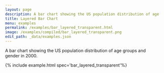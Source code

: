 ```yaml
---
layout: page
description: A bar chart showing the US population distribution of age groups and gender in 2000.
title: Layered Bar Chart
menu: examples
permalink: /examples/bar_layered_transparent.html
image: /examples/compiled/bar_layered_transparent.png
edit_path: _data/examples.json
---
```


A bar chart showing the US population distribution of age groups and gender in 2000.

{% include example.html spec='bar_layered_transparent'%}
